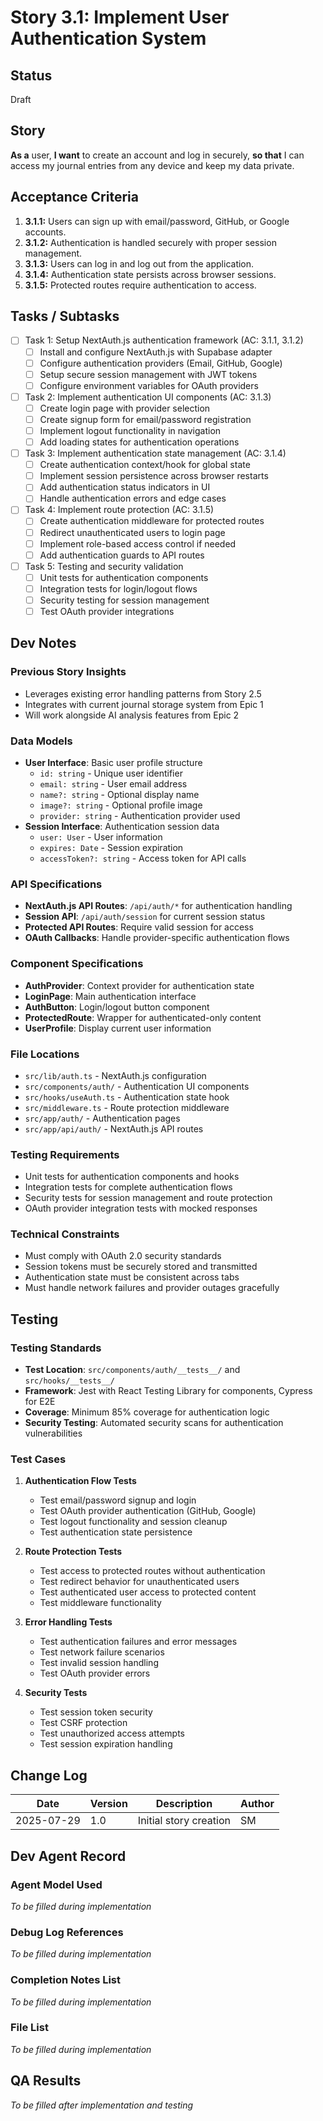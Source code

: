 # Story 3.1: Implement User Authentication System

## Status
Draft

## Story
**As a** user,
**I want** to create an account and log in securely,
**so that** I can access my journal entries from any device and keep my data private.

## Acceptance Criteria
1. **3.1.1:** Users can sign up with email/password, GitHub, or Google accounts.
2. **3.1.2:** Authentication is handled securely with proper session management.
3. **3.1.3:** Users can log in and log out from the application.
4. **3.1.4:** Authentication state persists across browser sessions.
5. **3.1.5:** Protected routes require authentication to access.

## Tasks / Subtasks
- [ ] Task 1: Setup NextAuth.js authentication framework (AC: 3.1.1, 3.1.2)
  - [ ] Install and configure NextAuth.js with Supabase adapter
  - [ ] Configure authentication providers (Email, GitHub, Google)
  - [ ] Setup secure session management with JWT tokens
  - [ ] Configure environment variables for OAuth providers

- [ ] Task 2: Implement authentication UI components (AC: 3.1.3)
  - [ ] Create login page with provider selection
  - [ ] Create signup form for email/password registration
  - [ ] Implement logout functionality in navigation
  - [ ] Add loading states for authentication operations

- [ ] Task 3: Implement authentication state management (AC: 3.1.4)
  - [ ] Create authentication context/hook for global state
  - [ ] Implement session persistence across browser restarts
  - [ ] Add authentication status indicators in UI
  - [ ] Handle authentication errors and edge cases

- [ ] Task 4: Implement route protection (AC: 3.1.5)
  - [ ] Create authentication middleware for protected routes
  - [ ] Redirect unauthenticated users to login page
  - [ ] Implement role-based access control if needed
  - [ ] Add authentication guards to API routes

- [ ] Task 5: Testing and security validation
  - [ ] Unit tests for authentication components
  - [ ] Integration tests for login/logout flows
  - [ ] Security testing for session management
  - [ ] Test OAuth provider integrations

## Dev Notes

### Previous Story Insights
- Leverages existing error handling patterns from Story 2.5
- Integrates with current journal storage system from Epic 1
- Will work alongside AI analysis features from Epic 2

### Data Models
- **User Interface**: Basic user profile structure
  - `id: string` - Unique user identifier
  - `email: string` - User email address
  - `name?: string` - Optional display name
  - `image?: string` - Optional profile image
  - `provider: string` - Authentication provider used
- **Session Interface**: Authentication session data
  - `user: User` - User information
  - `expires: Date` - Session expiration
  - `accessToken?: string` - Access token for API calls

### API Specifications
- **NextAuth.js API Routes**: `/api/auth/*` for authentication handling
- **Session API**: `/api/auth/session` for current session status
- **Protected API Routes**: Require valid session for access
- **OAuth Callbacks**: Handle provider-specific authentication flows

### Component Specifications
- **AuthProvider**: Context provider for authentication state
- **LoginPage**: Main authentication interface
- **AuthButton**: Login/logout button component
- **ProtectedRoute**: Wrapper for authenticated-only content
- **UserProfile**: Display current user information

### File Locations
- `src/lib/auth.ts` - NextAuth.js configuration
- `src/components/auth/` - Authentication UI components
- `src/hooks/useAuth.ts` - Authentication state hook
- `src/middleware.ts` - Route protection middleware
- `src/app/auth/` - Authentication pages
- `src/app/api/auth/` - NextAuth.js API routes

### Testing Requirements
- Unit tests for authentication components and hooks
- Integration tests for complete authentication flows
- Security tests for session management and route protection
- OAuth provider integration tests with mocked responses

### Technical Constraints
- Must comply with OAuth 2.0 security standards
- Session tokens must be securely stored and transmitted
- Authentication state must be consistent across tabs
- Must handle network failures and provider outages gracefully

## Testing

### Testing Standards
- **Test Location**: `src/components/auth/__tests__/` and `src/hooks/__tests__/`
- **Framework**: Jest with React Testing Library for components, Cypress for E2E
- **Coverage**: Minimum 85% coverage for authentication logic
- **Security Testing**: Automated security scans for authentication vulnerabilities

### Test Cases
1. **Authentication Flow Tests**
   - Test email/password signup and login
   - Test OAuth provider authentication (GitHub, Google)
   - Test logout functionality and session cleanup
   - Test authentication state persistence

2. **Route Protection Tests**
   - Test access to protected routes without authentication
   - Test redirect behavior for unauthenticated users
   - Test authenticated user access to protected content
   - Test middleware functionality

3. **Error Handling Tests**
   - Test authentication failures and error messages
   - Test network failure scenarios
   - Test invalid session handling
   - Test OAuth provider errors

4. **Security Tests**
   - Test session token security
   - Test CSRF protection
   - Test unauthorized access attempts
   - Test session expiration handling

## Change Log
| Date | Version | Description | Author |
|------|---------|-------------|---------|
| 2025-07-29 | 1.0 | Initial story creation | SM |

## Dev Agent Record

### Agent Model Used
*To be filled during implementation*

### Debug Log References
*To be filled during implementation*

### Completion Notes List
*To be filled during implementation*

### File List
*To be filled during implementation*

## QA Results
*To be filled after implementation and testing*
